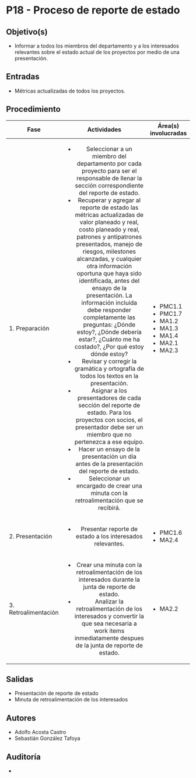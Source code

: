 # P18 - Proceso de reporte de estado

## Objetivo(s)

- Informar a todos los miembros del departamento y a los interesados relevantes sobre el estado actual de los proyectos por medio de una presentación.

## Entradas

- Métricas actualizadas de todos los proyectos.

## Procedimiento

| Fase                 |                         Actividades                          | Área(s) involucradas |
| -------------------- | :----------------------------------------------------------: | -------------------- |
| 1. Preparación       | <ul><li>Seleccionar a un miembro del departamento por cada proyecto para ser el responsable de llenar la sección correspondiente del reporte de estado.</li><li>Recuperar y agregar al reporte de estado las métricas actualizadas de valor planeado y real, costo planeado y real, patrones y antipatrones presentados, manejo de riesgos, milestones alcanzadas, y cualquier otra información oportuna que haya sido identificada, antes del ensayo de la presentación. La información incluida debe responder completamente las preguntas: ¿Dónde estoy?, ¿Dónde debería estar?, ¿Cuánto me ha costado?, ¿Por qué estoy dónde estoy?</li><li>Revisar y corregir la gramática y ortografía de todos los textos en la presentación.</li><li>Asignar a los presentadores de cada sección del reporte de estado. Para los proyectos con socios, el presentador debe ser un miembro que no pertenezca a ese equipo.</li><li>Hacer un ensayo de la presentación un día antes de la presentación del reporte de estado.</li><li>Seleccionar un encargado de crear una minuta con la retroalimentación que se recibirá.</li></ul> | <ul><li>PMC1.1</li><li>PMC1.7</li><li>MA1.2</li><li>MA1.3</li><li>MA1.4</li><li>MA2.1</li><li>MA2.3</li></ul>| |                      |
| 2. Presentación      | <ul><li>Presentar reporte de estado a los interesados relevantes.</li></ul> | <ul><li>PMC1.6</li><li>MA2.4</li></ul> |
| 3. Retroalimentación | <ul><li>Crear una minuta con la retroalimentación de los interesados durante la junta de reporte de estado.</li><li>Analizar la retroalimentación de los interesados y convertir la que sea necesaria a work items inmediatamente despues de la junta de reporte de estado.</li></ul> |  <ul><li>MA2.2</li></ul>  |

## Salidas
- Presentación de reporte de estado
- Minuta de retroalimentación de los interesados

## Autores

- Adolfo Acosta Castro
- Sebastián González Tafoya

## Auditoría

- 